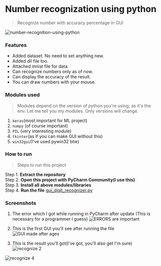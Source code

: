# Number recognization using python

> Recognize number with accuracy percentage in GUI  


![number-recognition-using-python](https://user-images.githubusercontent.com/40369168/130673892-fdf9e202-100a-415e-96de-97b89ea182ad.gif)


### Features

- Added dataset. No need to set anything new.
- Added dll file too.
- Attached mnist file for data.
- Can recognize numbers only as of now.
- Can display the accuracy of the result.
- You can draw numbers with your mouse.

### Modules used

> Modules depend on the version of python you're using, as it's the env. Let me tell you my modules. Only versions will change.
1. ```keras```(most important for ML project)
2. ```numpy``` (of course important)
3. ```PIL``` (very interesting module)
4. ```tkinter```(as if you can make GUI without this)
5. ```win32gui```(I've used pywin32 btw)

### How to run

> Steps to run this project

Step 1. **Extract the repository**  
Step 2. **Open this project with PyCharm Community(I use this)**  
Step 3. **Install all above modules/libraries**  
Step 4. **Run the file** [gui_digit_recognizer.py](https://github.com/nitin30kumar/number-recognition-using-python/blob/main/gui_digit_recognizer.py)  

### Screenshots

1. The error which I got while running in PyCharm after update (This is necessary for a programmer I guess)
![ERRORS are important](https://user-images.githubusercontent.com/40369168/130669652-7c8a38dc-86b9-4ab2-a2d3-ff03b4a835ea.png)


2. This is the first GUI you'll see after running the file
![GUI made after ages](https://user-images.githubusercontent.com/40369168/130669718-fcd20ed0-e6af-4b05-9de7-b05e86e75ec2.png)


3. This is the result you'll got(I've got, you'll also get I'm sure)
![recognize 2](https://user-images.githubusercontent.com/40369168/130669879-ab9320c1-c183-43fc-9ab5-74c3f6fa94ff.png)

![recognize 4](https://user-images.githubusercontent.com/40369168/130669940-e5250e97-645a-46a2-acb3-ff131fab2e9a.png)

